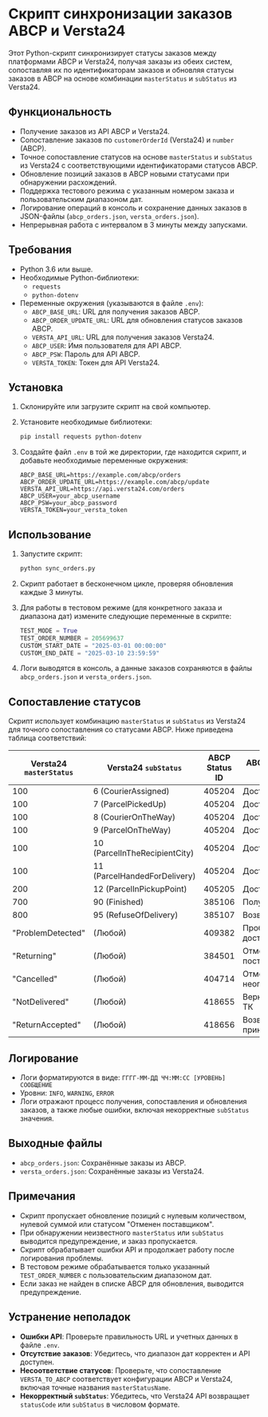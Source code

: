 # Скрипт синхронизации заказов ABCP и Versta24

Этот Python-скрипт синхронизирует статусы заказов между платформами ABCP и Versta24, получая заказы из обеих систем, сопоставляя их по идентификаторам заказов и обновляя статусы заказов в ABCP на основе комбинации `masterStatus` и `subStatus` из Versta24.

## Функциональность

- Получение заказов из API ABCP и Versta24.
- Сопоставление заказов по `customerOrderId` (Versta24) и `number` (ABCP).
- Точное сопоставление статусов на основе `masterStatus` и `subStatus` из Versta24 с соответствующими идентификаторами статусов ABCP.
- Обновление позиций заказов в ABCP новыми статусами при обнаружении расхождений.
- Поддержка тестового режима с указанным номером заказа и пользовательским диапазоном дат.
- Логирование операций в консоль и сохранение данных заказов в JSON-файлы (`abcp_orders.json`, `versta_orders.json`).
- Непрерывная работа с интервалом в 3 минуты между запусками.

## Требования

- Python 3.6 или выше.
- Необходимые Python-библиотеки:
  - `requests`
  - `python-dotenv`
- Переменные окружения (указываются в файле `.env`):
  - `ABCP_BASE_URL`: URL для получения заказов ABCP.
  - `ABCP_ORDER_UPDATE_URL`: URL для обновления статусов заказов ABCP.
  - `VERSTA_API_URL`: URL для получения заказов Versta24.
  - `ABCP_USER`: Имя пользователя для API ABCP.
  - `ABCP_PSW`: Пароль для API ABCP.
  - `VERSTA_TOKEN`: Токен для API Versta24.

## Установка

1. Склонируйте или загрузите скрипт на свой компьютер.
2. Установите необходимые библиотеки:

   ```bash
   pip install requests python-dotenv
   ```

3. Создайте файл `.env` в той же директории, где находится скрипт, и добавьте необходимые переменные окружения:

   ```env
   ABCP_BASE_URL=https://example.com/abcp/orders
   ABCP_ORDER_UPDATE_URL=https://example.com/abcp/update
   VERSTA_API_URL=https://api.versta24.com/orders
   ABCP_USER=your_abcp_username
   ABCP_PSW=your_abcp_password
   VERSTA_TOKEN=your_versta_token
   ```

## Использование

1. Запустите скрипт:

   ```bash
   python sync_orders.py
   ```

2. Скрипт работает в бесконечном цикле, проверяя обновления каждые 3 минуты.
3. Для работы в тестовом режиме (для конкретного заказа и диапазона дат) измените следующие переменные в скрипте:

   ```python
   TEST_MODE = True
   TEST_ORDER_NUMBER = 205699637
   CUSTOM_START_DATE = "2025-03-01 00:00:00"
   CUSTOM_END_DATE = "2025-03-10 23:59:59"
   ```

4. Логи выводятся в консоль, а данные заказов сохраняются в файлы `abcp_orders.json` и `versta_orders.json`.

## Сопоставление статусов

Скрипт использует комбинацию `masterStatus` и `subStatus` из Versta24 для точного сопоставления со статусами ABCP. Ниже приведена таблица соответствий:

| Versta24 `masterStatus` | Versta24 `subStatus`           | ABCP Status ID | ABCP Status Name         |
|-------------------------|--------------------------------|----------------|--------------------------|
| 100                     | 6 (CourierAssigned)            | 405204          | Доставляется             |
| 100                     | 7 (ParcelPickedUp)             | 405204          | Доставляется             |
| 100                     | 8 (CourierOnTheWay)            | 405204          | Доставляется             |
| 100                     | 9 (ParcelOnTheWay)             | 405204          | Доставляется             |
| 100                     | 10 (ParcelInTheRecipientCity)  | 405204          | Доставляется             |
| 100                     | 11 (ParcelHandedForDelivery)   | 405204          | Доставляется             |
| 200                     | 12 (ParcelInPickupPoint)       | 405205          | Доставлен                |
| 700                     | 90 (Finished)                  | 385106          | Получен                  |
| 800                     | 95 (RefuseOfDelivery)          | 385107          | Возвращается             |
| "ProblemDetected"       | (Любой)                        | 409382          | Проблема доставки        |
| "Returning"             | (Любой)                        | 384501          | Отменен поставщиком      |
| "Cancelled"             | (Любой)                        | 404714          | Отменен по неоплате      |
| "NotDelivered"          | (Любой)                        | 418655          | Вернулся в ТК            |
| "ReturnAccepted"        | (Любой)                        | 418656          | Возврат принят           |

## Логирование

- Логи форматируются в виде: `ГГГГ-ММ-ДД ЧЧ:ММ:СС [УРОВЕНЬ] СООБЩЕНИЕ`
- Уровни: `INFO`, `WARNING`, `ERROR`
- Логи отражают процесс получения, сопоставления и обновления заказов, а также любые ошибки, включая некорректные `subStatus` значения.

## Выходные файлы

- `abcp_orders.json`: Сохранённые заказы из ABCP.
- `versta_orders.json`: Сохранённые заказы из Versta24.

## Примечания

- Скрипт пропускает обновление позиций с нулевым количеством, нулевой суммой или статусом "Отменен поставщиком".
- При обнаружении неизвестного `masterStatus` или `subStatus` выводится предупреждение, и заказ пропускается.
- Скрипт обрабатывает ошибки API и продолжает работу после логирования проблемы.
- В тестовом режиме обрабатывается только указанный `TEST_ORDER_NUMBER` с пользовательским диапазоном дат.
- Если заказ не найден в списке ABCP для обновления, выводится предупреждение.

## Устранение неполадок

- **Ошибки API**: Проверьте правильность URL и учетных данных в файле `.env`.
- **Отсутствие заказов**: Убедитесь, что диапазон дат корректен и API доступен.
- **Несоответствие статусов**: Проверьте, что сопоставление `VERSTA_TO_ABCP` соответствует конфигурации ABCP и Versta24, включая точные названия `masterStatusName`.
- **Некорректный `subStatus`**: Убедитесь, что Versta24 API возвращает `statusCode` или `subStatus` в числовом формате.
